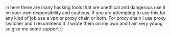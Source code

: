 in here there are many hacking tools that are unethical and dangerous use it on your own responsibility and cautious. If you are attempting to use this for any kind of job use a vpn or proxy chain or both. For proxy chain I use proxy switcher and I recommend it. I wrote them on my own and I am very young so give me some support :)
